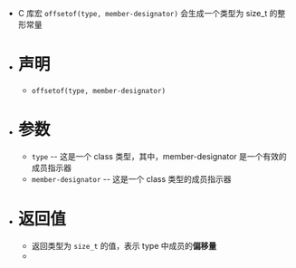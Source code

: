 - C 库宏 `offsetof(type, member-designator)` 会生成一个类型为 size_t 的整形常量
- # 声明
	- `offsetof(type, member-designator)`
- # 参数
	- `type` -- 这是一个 class 类型，其中，member-designator 是一个有效的成员指示器
	- `member-designator` -- 这是一个 class 类型的成员指示器
- # 返回值
	- 返回类型为 `size_t` 的值，表示 type 中成员的**偏移量**
	-